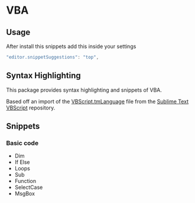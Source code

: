# VBA

<!-- TOC depthFrom:2 -->

## Usage
After install this snippets add this inside your settings

```js
"editor.snippetSuggestions": "top",
```

## Syntax Highlighting
This package provides syntax highlighting and snippets of VBA.

Based off an import of the [VBScript.tmLanguage](https://github.com/SublimeText/VBScript/blob/master/VBScript.tmLanguage) file from the [Sublime Text VBScript](https://github.com/SublimeText/VBScript) repository.

## Snippets

### Basic code
- Dim
- If Else
- Loops
- Sub
- Function
- SelectCase
- MsgBox

